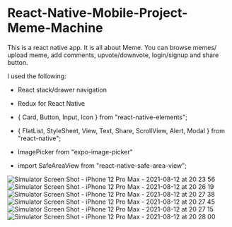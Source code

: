 # React-Native-Mobile-Project-Meme-Machine

This is a react native app. It is all about Meme. You can browse memes/ upload meme, add comments, upvote/downvote, login/signup and share button.

I used the following:

- React stack/drawer navigation

- Redux for React Native

- { Card, Button, Input, Icon } from "react-native-elements";

- { FlatList, StyleSheet, View, Text, Share, ScrollView, Alert, Modal } from "react-native";
- ImagePicker from "expo-image-picker"
- import SafeAreaView from "react-native-safe-area-view";


![Simulator Screen Shot - iPhone 12 Pro Max - 2021-08-12 at 20 23 56](https://user-images.githubusercontent.com/24197486/129300934-cbcb98ae-06c9-430c-9b96-8ce652b0c293.png)
![Simulator Screen Shot - iPhone 12 Pro Max - 2021-08-12 at 20 26 19](https://user-images.githubusercontent.com/24197486/129300974-7a03c49c-cd49-481d-8327-670917b0ff28.png)
![Simulator Screen Shot - iPhone 12 Pro Max - 2021-08-12 at 20 27 38](https://user-images.githubusercontent.com/24197486/129300945-3f9e8885-079d-4590-9b29-959d5f34e58d.png)
![Simulator Screen Shot - iPhone 12 Pro Max - 2021-08-12 at 20 27 45](https://user-images.githubusercontent.com/24197486/129300955-fcb41628-e556-4bf1-838f-a7688a4ca9ff.png)
![Simulator Screen Shot - iPhone 12 Pro Max - 2021-08-12 at 20 27 15](https://user-images.githubusercontent.com/24197486/129300964-6c01fbb0-45fd-489b-99a9-58c388c13430.png)
![Simulator Screen Shot - iPhone 12 Pro Max - 2021-08-12 at 20 28 00](https://user-images.githubusercontent.com/24197486/129300969-be53f9fc-76fa-465a-87fa-40038008bb15.png)



